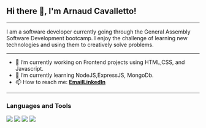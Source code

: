 
<h2> Hi there 👋, I'm Arnaud Cavalletto! </h2>

---

<p> I am a software developer currently going through the General Assembly Software Development bootcamp. I enjoy the challenge of learning new technologies and using them to creatively solve problems.</p>

---

- 🔭 I’m currently working on Frontend projects using HTML,CSS, and Javascript.
- 🌱 I’m currently learning NodeJS,ExpressJS, MongoDb.
- 📫 How to reach me: <a href ="mailto:arnaudcavalletto@yahoo.com"><strong>Email</strong></a><a href ="www.linkedin.com/in/arnaud-cavalletto"><strong>LinkedIn</strong></a>
---

### Languages and Tools

<p> <a target ="_blank" rel="noopener no referrer" href = "https://camo.githubusercontent.com/da839b79b282a7658a172f07e13496fb18bcf9fa624d061def0e80f47a68ff1d/68747470733a2f2f696d672e69636f6e73382e636f6d2f636f6c6f722f34382f3030303030302f6a6176617363726970742e706e67"><img src ="https://camo.githubusercontent.com/da839b79b282a7658a172f07e13496fb18bcf9fa624d061def0e80f47a68ff1d/68747470733a2f2f696d672e69636f6e73382e636f6d2f636f6c6f722f34382f3030303030302f6a6176617363726970742e706e67" data-canonical-src= "https://img.icons8.com/color/48/000000/javascript.png" style = "max-width: 100%;"></a>
<a target ="_blank" rel="noopener no referrer" href = "https://camo.githubusercontent.com/dc75aee770dff630309493116eeebd6a39c7042e4e94780a5e6c8f107bebe76f/68747470733a2f2f696d672e69636f6e73382e636f6d2f636f6c6f722f34382f3030303030302f637373332e706e67"><img src ="https://camo.githubusercontent.com/dc75aee770dff630309493116eeebd6a39c7042e4e94780a5e6c8f107bebe76f/68747470733a2f2f696d672e69636f6e73382e636f6d2f636f6c6f722f34382f3030303030302f637373332e706e67" data-canonical-src= "https://img.icons8.com/color/48/000000/css3.png" style = "max-width: 100%;"></a>
<a target ="_blank" rel="noopener no referrer" href = "https://camo.githubusercontent.com/91624b4794cb98081ea55063865721be4b4399472c81e66b89b37fd07aad1d92/68747470733a2f2f696d672e69636f6e73382e636f6d2f636f6c6f722f34382f3030303030302f68746d6c2d352e706e67"><img src ="https://camo.githubusercontent.com/91624b4794cb98081ea55063865721be4b4399472c81e66b89b37fd07aad1d92/68747470733a2f2f696d672e69636f6e73382e636f6d2f636f6c6f722f34382f3030303030302f68746d6c2d352e706e67" data-canonical-src= "https://img.icons8.com/color/48/000000/css3.png" style = "max-width: 100%;"></a>
<a target ="_blank" rel="noopener no referrer" href = "https://camo.githubusercontent.com/2f7d9c653bd1edd735b3db07d7c4b47ae45959e17c14053fa4f543ac93cc1a8c/68747470733a2f2f696d672e69636f6e73382e636f6d2f636f6c6f722f34382f3030303030302f76697375616c2d73747564696f2d636f64652d323031392e706e67"><img src ="https://camo.githubusercontent.com/2f7d9c653bd1edd735b3db07d7c4b47ae45959e17c14053fa4f543ac93cc1a8c/68747470733a2f2f696d672e69636f6e73382e636f6d2f636f6c6f722f34382f3030303030302f76697375616c2d73747564696f2d636f64652d323031392e706e67" data-canonical-src= "https://img.icons8.com/color/48/000000/visual-studio-code-2019.png" style = "max-width: 100%;"></a></p>


